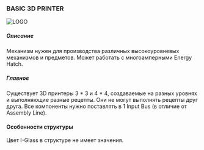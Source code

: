 ### BASIC 3D PRINTER

![LOGO](https://cdn.discordapp.com/attachments/916393114166525974/939221716754894929/3DPrint.png)

##### Описание

Механизм нужен для производства различных высокоуровневых механизмов и предметов. Может работать с многоамперными Energy Hatch.

##### Главное

Существует 3D принтеры 3 * 3 и 4 * 4, создаваемые на разных уровнях и выполняющие разные рецепты. Они не могут выполнять рецепты друг друга.
Все компоненты нужно поставлять в 1 Input Bus (в отличие от Assembly Line).

#### Особенности структуры

Цвет I-Glass в структуре не имеет значения.

